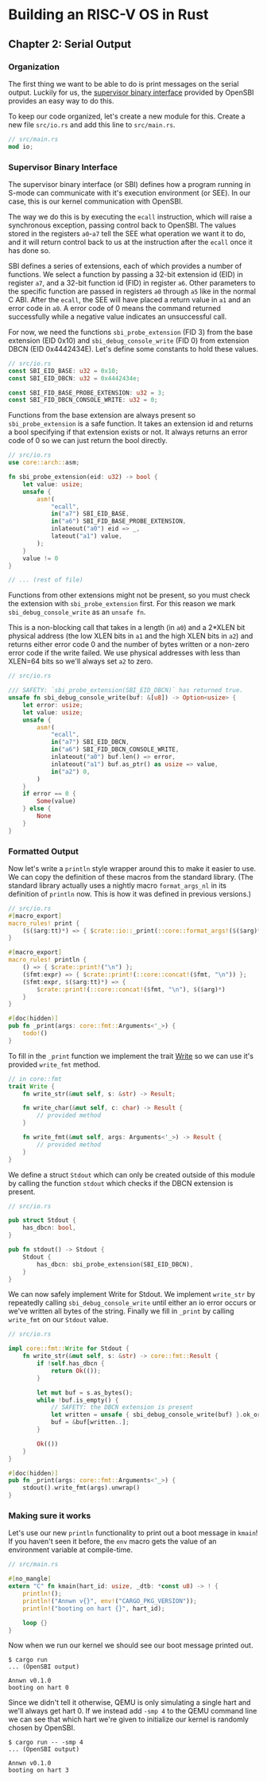 # Building an RISC-V OS in Rust
## Chapter 2: Serial Output

### Organization
The first thing we want to be able to do is print messages on the serial output. Luckily for us, the [supervisor binary interface](https://drive.google.com/file/d/1U2kwjqxXgDONXk_-ZDTYzvsV-F_8ylEH/view) provided by OpenSBI provides an easy way to do this.

To keep our code organized, let's create a new module for this. Create a new file `src/io.rs` and add this line to `src/main.rs`.
```rust
// src/main.rs
mod io;
```

### Supervisor Binary Interface

The supervisor binary interface (or SBI) defines how a program running in S-mode can communicate with it's execution environment (or SEE). In our case, this is our kernel communication with OpenSBI.

The way we do this is by executing the `ecall` instruction, which will raise a synchronous exception, passing control back to OpenSBI. The values stored in the registers `a0`-`a7` tell the SEE what operation we want it to do, and it will return control back to us at the instruction after the `ecall` once it has done so.

SBI defines a series of extensions, each of which provides a number of functions. We select a function by passing a 32-bit extension id (EID) in register `a7`, and a 32-bit function id (FID) in register `a6`. Other parameters to the specific function are passed in registers `a0` through `a5` like in the normal C ABI. After the `ecall`, the SEE will have placed a return value in `a1` and an error code in `a0`. A error code of 0 means the command returned successfully while a negative value indicates an unsuccessful call.

For now, we need the functions `sbi_probe_extension` (FID 3) from the base extension (EID 0x10) and `sbi_debug_console_write` (FID 0) from extension DBCN (EID 0x4442434E). Let's define some constants to hold these values.
```rust
// src/io.rs
const SBI_EID_BASE: u32 = 0x10;
const SBI_EID_DBCN: u32 = 0x4442434e;

const SBI_FID_BASE_PROBE_EXTENSION: u32 = 3;
const SBI_FID_DBCN_CONSOLE_WRITE: u32 = 0;
```

Functions from the base extension are always present so `sbi_probe_extension` is a safe function. It takes an extension id and returns a bool specifying if that extension exists or not. It always returns an error code of 0 so we can just return the bool directly.

```rust
// src/io.rs
use core::arch::asm;

fn sbi_probe_extension(eid: u32) -> bool {
    let value: usize;
    unsafe {
        asm!(
            "ecall",
            in("a7") SBI_EID_BASE,
            in("a6") SBI_FID_BASE_PROBE_EXTENSION,
            inlateout("a0") eid => _,
            lateout("a1") value,
        );
    }
    value != 0
}

// ... (rest of file)
```

Functions from other extensions might not be present, so you must check the extension with `sbi_probe_extension` first. For this reason we mark `sbi_debug_console_write` as an `unsafe fn`.

This is a non-blocking call that takes in a length (in `a0`) and a 2*XLEN bit physical address (the low XLEN bits in `a1` and the high XLEN bits in `a2`) and returns either error code 0 and the number of bytes written or a non-zero error code if the write failed. We use physical addresses with less than XLEN=64 bits so we'll always set `a2` to zero.

```rust
// src/io.rs

/// SAFETY: `sbi_probe_extension(SBI_EID_DBCN)` has returned true.
unsafe fn sbi_debug_console_write(buf: &[u8]) -> Option<usize> {
    let error: usize;
    let value: usize;
    unsafe {
        asm!(
            "ecall",
            in("a7") SBI_EID_DBCN,
            in("a6") SBI_FID_DBCN_CONSOLE_WRITE,
            inlateout("a0") buf.len() => error,
            inlateout("a1") buf.as_ptr() as usize => value,
            in("a2") 0,
        )
    }
    if error == 0 {
        Some(value)
    } else {
        None
    }
}
```

### Formatted Output
Now let's write a `println` style wrapper around this to make it easier to use. We can copy the definition of these macros from the standard library. (The standard library actually uses a nightly macro `format_args_nl` in its definition of `println` now. This is how it was defined in previous versions.)
```rust
// src/io.rs
#[macro_export]
macro_rules! print {
    ($($arg:tt)*) => { $crate::io::_print(::core::format_args!($($arg)*)) };
}

#[macro_export]
macro_rules! println {
    () => { $crate::print!("\n") };
    ($fmt:expr) => { $crate::print!(::core::concat!($fmt, "\n")) };
    ($fmt:expr, $($arg:tt)*) => {
        $crate::print!(::core::concat!($fmt, "\n"), $($arg)*)
    }
}

#[doc(hidden)]
pub fn _print(args: core::fmt::Arguments<'_>) {
    todo!()
}
```

To fill in the `_print` function we implement the trait [Write](https://doc.rust-lang.org/beta/core/fmt/trait.Write.html) so we can use it's provided `write_fmt` method. 
```rust
// in core::fmt
trait Write {
    fn write_str(&mut self, s: &str) -> Result;

    fn write_char(&mut self, c: char) -> Result {
        // provided method
    } 

    fn write_fmt(&mut self, args: Arguments<'_>) -> Result {
        // provided method
    }
}
```

We define a struct `Stdout` which can only be created outside of this module by calling the function `stdout` which checks if the DBCN extension is present. 
```rust
// src/io.rs

pub struct Stdout {
    has_dbcn: bool,
}

pub fn stdout() -> Stdout {
    Stdout {
        has_dbcn: sbi_probe_extension(SBI_EID_DBCN),
    }
}
```

We can now safely implement Write for Stdout. We implement `write_str` by repeatedly calling `sbi_debug_console_write` until either an io error occurs or we've written all bytes of the string. Finally we fill in `_print` by calling `write_fmt` on our `Stdout` value.
```rust
// src/io.rs

impl core::fmt::Write for Stdout {
    fn write_str(&mut self, s: &str) -> core::fmt::Result {
        if !self.has_dbcn {
            return Ok(());
        }

        let mut buf = s.as_bytes();
        while !buf.is_empty() {
            // SAFETY: the DBCN extension is present
            let written = unsafe { sbi_debug_console_write(buf) }.ok_or(core::fmt::Error)?;
            buf = &buf[written..];
        }

        Ok(())
    }
}

#[doc(hidden)]
pub fn _print(args: core::fmt::Arguments<'_>) {
    stdout().write_fmt(args).unwrap()
}
```

### Making sure it works

Let's use our new `println` functionality to print out a boot message in `kmain`! If you haven't seen it before, the `env` macro gets the value of an environment variable at compile-time.
```rust
// src/main.rs

#[no_mangle]
extern "C" fn kmain(hart_id: usize, _dtb: *const u8) -> ! {
    println!();
    println!("Annwn v{}", env!("CARGO_PKG_VERSION"));
    println!("booting on hart {}", hart_id);

    loop {}
}
```

Now when we run our kernel we should see our boot message printed out. 
```
$ cargo run
... (OpenSBI output)

Annwn v0.1.0
booting on hart 0
```

Since we didn't tell it otherwise, QEMU is only simulating a single hart and we'll always get hart 0. If we instead add `-smp 4` to the QEMU command line we can see that which hart we're given to initialize our kernel is randomly chosen by OpenSBI.
```
$ cargo run -- -smp 4
... (OpenSBI output)

Annwn v0.1.0
booting on hart 3          
```